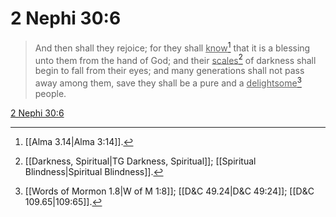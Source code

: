 # 2 Nephi 30:6

> And then shall they rejoice; for they shall <u>know</u>[^a] that it is a blessing unto them from the hand of God; and their <u>scales</u>[^b] of darkness shall begin to fall from their eyes; and many generations shall not pass away among them, save they shall be a pure and a <u>delightsome</u>[^c] people.

[2 Nephi 30:6](https://www.churchofjesuschrist.org/study/scriptures/bofm/2-ne/30?lang=eng&id=p6#p6)


[^a]: [[Alma 3.14|Alma 3:14]].  
[^b]: [[Darkness, Spiritual|TG Darkness, Spiritual]]; [[Spiritual Blindness|Spiritual Blindness]].  
[^c]: [[Words of Mormon 1.8|W of M 1:8]]; [[D&C 49.24|D&C 49:24]]; [[D&C 109.65|109:65]].  
